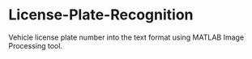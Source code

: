 # License-Plate-Recognition
Vehicle license plate number into the text format using MATLAB Image Processing tool.
